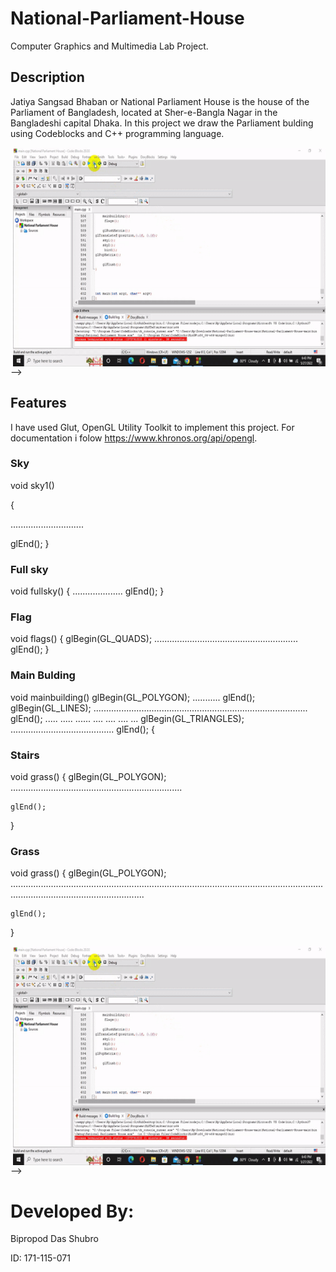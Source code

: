 # National-Parliament-House
Computer Graphics and Multimedia Lab Project.
## Description
Jatiya Sangsad Bhaban or National Parliament House is the house of the Parliament of Bangladesh, located at Sher-e-Bangla Nagar in the Bangladeshi capital Dhaka.
In this project we draw the Parliament bulding using Codeblocks and C++ programming language.
<p><img align="right" alt="GIF" src="https://github.com/shuvrodas13/National-Parliament-House/blob/main/Jatiya%20Sagsad.gif" width="500" height="350)" /></p>-->

## Features
I have used  Glut, OpenGL Utility Toolkit to implement this project. For documentation i folow https://www.khronos.org/api/opengl.
### Sky
void sky1()

{

.............................

glEnd();
}
### Full sky
void fullsky()
{
 ....................
glEnd();
}

### Flag

void flags()
{
glBegin(GL_QUADS);
.........................................................
glEnd();
}
### Main Bulding
void mainbuilding()
 glBegin(GL_POLYGON);
...........
  glEnd();
 glBegin(GL_LINES);
.....................................................................................
  glEnd();
  ..... ..... ...... .... .... .... ... 
  glBegin(GL_TRIANGLES);
.........................................
	glEnd();
{
### Stairs
void grass()
{
    glBegin(GL_POLYGON);
....................................................................

	glEnd();
}
### Grass
void grass()
{
    glBegin(GL_POLYGON);
.................................................................................................................................................................................

	glEnd();
}
<p><img align="right" alt="GIF" src="https://github.com/shuvrodas13/National-Parliament-House/blob/main/Jatiya%20Sagsad.gif" width="500" height="350)" /></p>-->

# Developed By:
Bipropod Das Shubro

ID: 171-115-071

